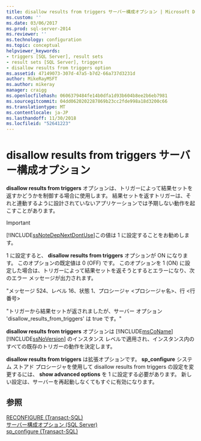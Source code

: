 ```yaml
---
title: disallow results from triggers サーバー構成オプション | Microsoft Docs
ms.custom: ''
ms.date: 03/06/2017
ms.prod: sql-server-2014
ms.reviewer: ''
ms.technology: configuration
ms.topic: conceptual
helpviewer_keywords:
- triggers [SQL Server], result sets
- result sets [SQL Server], triggers
- disallow results from triggers option
ms.assetid: 47149073-307d-47a5-b7d2-66a737d3231d
author: MikeRayMSFT
ms.author: mikeray
manager: craigg
ms.openlocfilehash: 0606379484fe14b0dfa1d93b604b8ee2b6eb7981
ms.sourcegitcommit: 04dd0620202287869b23cc2fde998a18d3200c66
ms.translationtype: MT
ms.contentlocale: ja-JP
ms.lasthandoff: 11/30/2018
ms.locfileid: "52641223"
---
```

# <a name="disallow-results-from-triggers-server-configuration-option"></a>disallow results from triggers サーバー構成オプション
  **disallow results from triggers** オプションは、トリガーによって結果セットを返すかどうかを制御する場合に使用します。 結果セットを返すトリガーは、それと連動するように設計されていないアプリケーションでは予期しない動作を起こすことがあります。  
  
> [!IMPORTANT]  
>  [!INCLUDE[ssNoteDepNextDontUse](../../includes/ssnotedepnextdontuse-md.md)]この値は 1 に設定することをお勧めします。  
  
 1 に設定すると、 **disallow results from triggers** オプションが ON になります。 このオプションの既定値は 0 (OFF) です。 このオプションを 1 (ON) に設定した場合は、トリガーによって結果セットを返そうとするとエラーになり、次のエラー メッセージが出力されます。  
  
 "メッセージ 524、レベル 16、状態 1、プロシージャ \<プロシージャ名>、行 \<行番号>  
  
 "トリガーから結果セットが返されましたが、サーバー オプション 'disallow_results_from_triggers' は true です。"  
  
  **disallow results from triggers** オプションは [!INCLUDE[msCoName](../../includes/msconame-md.md)] [!INCLUDE[ssNoVersion](../../includes/ssnoversion-md.md)] のインスタンス レベルで適用され、インスタンス内のすべての既存のトリガーの動作を決定します。  
  
 **disallow results from triggers** は拡張オプションです。 **sp_configure** システム ストアド プロシージャを使用して disallow results from triggers の設定を変更するには、 **show advanced options** を 1 に設定する必要があります。 新しい設定は、サーバーを再起動しなくてもすぐに有効になります。  
  
## <a name="see-also"></a>参照  
 [RECONFIGURE &#40;Transact-SQL&#41;](/sql/t-sql/language-elements/reconfigure-transact-sql)   
 [サーバー構成オプション &#40;SQL Server&#41;](server-configuration-options-sql-server.md)   
 [sp_configure &#40;Transact-SQL&#41;](/sql/relational-databases/system-stored-procedures/sp-configure-transact-sql)  
  
  
